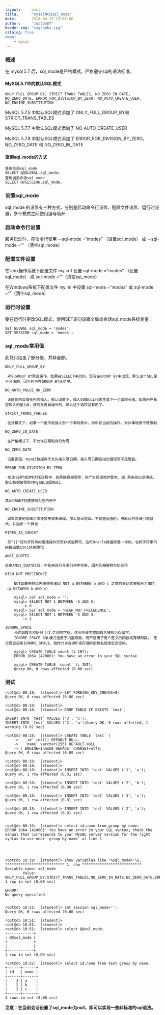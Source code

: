 ```yaml
---
layout:     post
title:      "mysql中的sql_mode"
date:       2018-04-15 23:01:00
author:     "JustDoDT"
header-img: "img/haha.jpg"
catalog: true
tags:
    - mysql
---
```



### 概述

在 mysql 5.7 后，sql_mode是严格模式，严格遵守sql的语法标准。

#### MySQL5.7中的默认SQL模式

    ONLY_FULL_GROUP_BY, STRICT_TRANS_TABLES, NO_ZERO_IN_DATE, NO_ZERO_DATE, ERROR_FOR_DIVISION_BY_ZERO, NO_AUTO_CREATE_USER, 
    NO_ENGINE_SUBSTITUTION
    
MySQL 5.7.5 中默认SQL模式添加了 ONLY_FULL_GROUP_BY和STRICT_TRANS_TABLES

MySQL 5.7.7 中默认SQL模式添加了 NO_AUTO_CREATE_USER

MySQL 5.7.8 中默认SQL模式添加了 ERROR_FOR_DIVISION_BY_ZERO，NO_ZERO_DATE 和 NO_ZERO_IN_DATE

#### 查询sql_mode的方式

    查询全局sql_mode
    SELECT @@GLOBAL.sql_mode;
    查询当前会话sql_mode
    SELECT @@SESSION.sql_mode;
    
### 设置sql_mode

sql_mode 的设置有三种方式，分别是启动命令行设置、配置文件设置、运行时设置，多个模式之间使用逗号隔开

### 启动命令行设置

服务启动时，在命令行使用 --sql-mode =“modes” （设置sql_mode） 或 --sql-mode =“” （清空sql_mode）

### 配置文件设置
在Unix操作系统下配置文件 my.cnf 设置 sql-mode =“modes” （设置sql_mode） 或 sql-mode =“”（清空sql_mode）

在Windows系统下配置文件 my.ini 中设置 sql-mode =“modes” 或 sql-mode =“”（清空sql_mode）

### 运行时设置
要在运行时更改SQL模式，使用SET语句设置全局或会话sql_mode系统变量：

    SET GLOBAL sql_mode = 'modes';
    SET SESSION sql_mode = 'modes';
    
### sql_mode常用值
此处只给出了部分值，并非全部。

    ONLY_FULL_GROUP_BY
    
     对于GROUP BY聚合操作，如果在SELECT中的列，没有在GROUP BY中出现，那么这个SQL是不合法的，因为列不在GROUP BY从句中。
    
    NO_AUTO_VALUE_ON_ZERO
    
     该值影响自增长列的插入。默认设置下，插入0或NULL代表生成下一个自增长值。如果用户希望插入的值为0，该列又是自增长的，那么这个选项就有用了。
    
    STRICT_TRANS_TABLES
    
     在该模式下，如果一个值不能插入到一个事物表中，则中断当前的操作，对非事物表不做限制
    
    NO_ZERO_IN_DATE
    
     在严格模式下，不允许日期和月份为零
    
    NO_ZERO_DATE
    
     设置该值，mysql数据库不允许插入零日期，插入零日期会抛出错误而不是警告。
    
    ERROR_FOR_DIVISION_BY_ZERO
    
     在INSERT或UPDATE过程中，如果数据被零除，则产生错误而非警告。如 果未给出该模式，那么数据被零除时MySQL返回NULL
    
    NO_AUTO_CREATE_USER
    
    禁止GRANT创建密码为空的用户
    
    NO_ENGINE_SUBSTITUTION
    
     如果需要的存储引擎被禁用或未编译，那么抛出错误。不设置此值时，用默认的存储引擎替代，并抛出一个异常
    
    PIPES_AS_CONCAT
    
     将"||"视为字符串的连接操作符而非或运算符，这和Oracle数据库是一样的，也和字符串的拼接函数Concat相类似
    
    ANSI_QUOTES
    
    启用ANSI_QUOTES后，不能用双引号来引用字符串，因为它被解释为识别符
        
    HIGH_NOT_PRECEDENCE
    
        NOT运算符的优先级使得诸如 NOT a BETWEEN b AND c 之类的表达式被解析为NOT（a BETWEEN b AND c）
        
        mysql> SET sql_mode = '';
        mysql> SELECT NOT 1 BETWEEN -5 AND 5;
            -> 0
        mysql> SET sql_mode = 'HIGH_NOT_PRECEDENCE';
        mysql> SELECT NOT 1 BETWEEN -5 AND 5;
            -> 1
    
    IGNORE_SPACE
        允许函数名和括号【（】之间的空格。这会导致内置函数名被视为保留字。
        IGNORE_SPACE SQL模式适用于内置函数，而不适用于用户定义的函数或存储函数。 无论是否启用IGNORE_SPACE，始终允许在UDF或存储的函数名后面包含空格。
        
        mysql> CREATE TABLE count (i INT);
        ERROR 1064 (42000): You have an error in your SQL syntax
        
        mysql> CREATE TABLE `count` (i INT);
        Query OK, 0 rows affected (0.00 sec)
        
        
### 测试





    root@db 08:18:  [student]> SET FOREIGN_KEY_CHECKS=0;
    Query OK, 0 rows affected (0.00 sec)
    
    root@db 08:18:  [student]> 
    root@db 08:18:  [student]> DROP TABLE IF EXISTS `test`;
    
    INSERT INTO `test` VALUES ('3', 'c');
    INSERT INTO `test` VALUES ('2', 'a');Query OK, 0 rows affected, 1 warning (0.02 sec)
    
    root@db 08:18:  [student]> CREATE TABLE `test` (
        ->   `id` int(1) DEFAULT NULL,
        ->   `name` varchar(255) DEFAULT NULL
        -> ) ENGINE=InnoDB DEFAULT CHARSET=utf8;
    Query OK, 0 rows affected (0.09 sec)
    
    root@db 08:18:  [student]> 
    root@db 08:18:  [student]> 
    root@db 08:18:  [student]> INSERT INTO `test` VALUES ('1', 'a');
    Query OK, 1 row affected (0.01 sec)
    
    root@db 08:18:  [student]> INSERT INTO `test` VALUES ('2', 'b');
    Query OK, 1 row affected (0.00 sec)
    
    root@db 08:18:  [student]> INSERT INTO `test` VALUES ('3', 'c');
    Query OK, 1 row affected (0.01 sec)
    
    root@db 08:18:  [student]> INSERT INTO `test` VALUES ('2', 'a');
    Query OK, 1 row affected (0.01 sec)
    
    
    root@db 08:19:  [student]> select id,name from group by name;
    ERROR 1064 (42000): You have an error in your SQL syntax; check the manual that corresponds to your MySQL server version for the right syntax to use near 'group by name' at line 1
    
    
    
    
    root@db 10:19:  [student]> show variables like '%sql_mode%'\G;
    *************************** 1. row ***************************
    Variable_name: sql_mode
            Value: ONLY_FULL_GROUP_BY,STRICT_TRANS_TABLES,NO_ZERO_IN_DATE,NO_ZERO_DATE,ERROR_FOR_DIVISION_BY_ZERO,NO_AUTO_CREATE_USER,NO_ENGINE_SUBSTITUTION
    1 row in set (0.00 sec)
    
    ERROR: 
    No query specified
    
    
    root@db 10:51:  [student]> set session sql_mode='';
    Query OK, 0 rows affected (0.00 sec)
    
    root@db 10:51:  [student]> 
    root@db 10:51:  [student]> 
    root@db 10:51:  [student]> select @@sql_mode;
    +------------+
    | @@sql_mode |
    +------------+
    |            |
    +------------+
    1 row in set (0.00 sec)
    
    root@db 10:52:  [student]> select id,name from test group by name;
    +------+------+
    | id   | name |
    +------+------+
    |    1 | a    |
    |    2 | b    |
    |    3 | c    |
    +------+------+
    3 rows in set (0.00 sec)
    
**注意：在当前会话设置了sql_mode为null，即可以实现一些非标准的sql语法。**    




    
    
    
    
    
    
    
    
    
    
    
    
